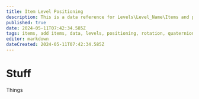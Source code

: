```yaml
---
title: Item Level Positioning
description: This is a data reference for Levels\Level_Name\Items and positioning of said items
published: true
date: 2024-05-11T07:42:34.585Z
tags: items, add items, data, levels, positioning, rotation, quaternion
editor: markdown
dateCreated: 2024-05-11T07:42:34.585Z
---
```


# Stuff
Things